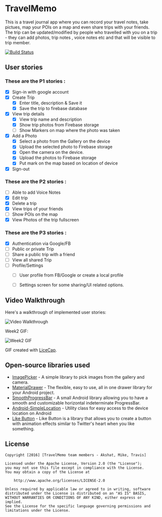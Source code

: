 # TravelMemo

This is a travel journal app where you can record your travel notes, take pictues, map your POIs on a map and even share
trips with your friends. The trip can be updated/modified by people who travelled with you on a trip - they can add photos,
trip notes , voice notes etc and that will be visible to trip member.


[![Build Status](https://travis-ci.org/CodePathGrp10/TravelMemo.svg?branch=master)](https://travis-ci.org/CodePathGrp10/TravelMemo)

## User stories
 

### These are the **P1** stories :
 
 * [X] Sign-in with google account
 * [X] Create Trip 
    * [X] Enter title, description & Save it
    * [X] Save the trip to firebase database
 * [X] View trip details
    * [X] View trip name and description
    * [X] Show trip photos from Firebase storage
    * [ ] Show Markers on map where the photo was taken
 * [X] Add a Photo
    * [X] Select a photo from the Gallery on the device
    * [X] Upload the selected photo to Firebase storage
    * [X] Open the camera on the device.
    * [X] Upload the photos to Firebase storage
    * [X] Put mark on the map based on location of device
 * [X] Sign-out
     
### These are the **P2** stories :
 
 * [ ] Able to add Voice Notes
 * [X] Edit trip
 * [X] Delete a trip
 * [X] View trips of your friends
 * [ ] Show POIs on the map
 * [X] View Photos of the trip fullscreen
     
### These are the **P3** stories :
 
 * [X] Authentication via Google/FB
 * [ ] Public or private Trip
 * [ ] Share a public trip with a friend
 * [ ] View all shared Trip
 * [ ] Profile/Settings
   * [ ] User profile from FB/Google or create a local profile
   * [ ] Settings screen for some sharing/UI related options.



## Video Walkthrough

Here's a walkthrough of implemented user stories:

<img src='http://i.imgur.com/HkloSD6.gif' title='Video Walkthrough' width='' alt='Video Walkthrough' />

Week2 GIF:

<img src='http://i.imgur.com/riRyv8b.gif' title='Week2 GIF'/>

GIF created with [LiceCap](http://www.cockos.com/licecap/).


 ## Open-source libraries used

- [ImagePicker](http://www.materialup.com/posts/imagepicker) - A simple library to pick images from the gallery and camera.
- [MaterialDrawer](https://github.com/mikepenz/MaterialDrawer) - The flexible, easy to use, all in one drawer library for your Android project.
- [SmoothProgressBar](https://github.com/castorflex/SmoothProgressBar) - A small Android library allowing you to have a smooth and customizable horizontal indeterminate ProgressBar.
- [Android-SimpleLocation](https://github.com/delight-im/Android-SimpleLocation) - Utility class for easy access to the device location on Android
- [Like Button](https://android-arsenal.com/details/1/3038) - Like Button is a library that allows you to create a button with animation effects similar to Twitter's heart when you like something.

## License

    Copyright [2016] [TravelMemo team members - Akshat, Mike, Travis]

    Licensed under the Apache License, Version 2.0 (the "License");
    you may not use this file except in compliance with the License.
    You may obtain a copy of the License at

        http://www.apache.org/licenses/LICENSE-2.0

    Unless required by applicable law or agreed to in writing, software
    distributed under the License is distributed on an "AS IS" BASIS,
    WITHOUT WARRANTIES OR CONDITIONS OF ANY KIND, either express or implied.
    See the License for the specific language governing permissions and
    limitations under the License.